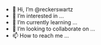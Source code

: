 - 👋 Hi, I’m @reckerswartz
- 👀 I’m interested in ...
- 🌱 I’m currently learning ...
- 💞️ I’m looking to collaborate on ...
- 📫 How to reach me ...

<!---
reckerswartz/reckerswartz is a ✨ special ✨ repository because its `README.md` (this file) appears on your GitHub profile.
You can click the Preview link to take a look at your changes.
--->
